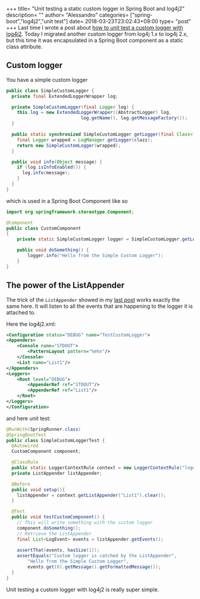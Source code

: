 +++
title= "Unit testing a static custom logger in Spring Boot and log4j2"
description= ""
author= "Alessandro"
categories= ["spring-boot","log4j2","unit test"]
date= 2018-03-23T23:02:43+09:00
type= "post"
+++
Last time I wrote a post about [how to unit test a custom logger with log4j2](https://www.alebaffa.com/2018/03/17/unit-testing-custom-logger-log4j2/). Today I migrated another custom logger from log4j 1.x to log4j 2.x, but this time it was encapsulated in a Spring Boot component as a static class attribute.

## Custom logger
You have a simple custom logger

```java
public class SimpleCustomLogger {
  private final ExtendedLoggerWrapper log;

  private SimpleCustomLogger(final Logger log) {
    this.log = new ExtendedLoggerWrapper((AbstractLogger) log, 
                            log.getName(), log.getMessageFactory());
  }

  public static synchronized SimpleCustomLogger getLogger(final Class<?> clazz) {
    final Logger wrapped = LogManager.getLogger(clazz);
    return new SimpleCustomLogger(wrapped);
  }

  public void info(Object message) {
    if (log.isInfoEnabled()) {
      log.info(message);
    }
  }
}
```

which is used in a Spring Boot Component like so

```java
import org.springframework.stereotype.Component;

@Component
public class CustomComponent
{
    private static SimpleCustomLogger logger = SimpleCustomLogger.getLogger(CustomComponent.class);

    public void doSomething() {
        logger.info("Hello from the Simple Custom Logger");
    }
}
```

## The power of the ListAppender
The trick of the `ListAppender` showed in my [last post](https://www.alebaffa.com/2018/03/17/unit-testing-custom-logger-log4j2/) works exactly the same here. It will listen to all the events that are happening to the logger it is attached to.

Here the log4j2.xml:
```xml
<Configuration status="DEBUG" name="TestCustomLogger">
<Appenders>
    <Console name="STDOUT">
        <PatternLayout pattern="%m%n"/>
    </Console>
    <List name="List1"/>
</Appenders>
<Loggers>
    <Root level="DEBUG">
        <AppenderRef ref="STDOUT"/>
        <AppenderRef ref="List1"/>
    </Root>
</Loggers>
</Configuration>
```

and here unit test:

```java
@RunWith(SpringRunner.class)
@SpringBootTest
public class SimpleCustomLoggerTest {
  @Autowired
  CustomComponent component;

  @ClassRule
  public static LoggerContextRule context = new LoggerContextRule("log4j2.xml");
  private ListAppender listAppender;

  @Before
  public void setup(){
    listAppender = context.getListAppender("List1").clear();
  }

  @Test
  public void testCustomComponent() {
    // This will write something with the custom logger
    component.doSomething(); 
    // Retrieve the ListAppender
    final List<LogEvent> events = listAppender.getEvents();
    
    assertThat(events, hasSize(1));
    assertEquals("Custom logger is catched by the ListAppender",
        "Hello from the Simple Custom Logger",
        events.get(0).getMessage().getFormattedMessage());
  }
}
```
Unit testing a custom logger with log4j2 is really super simple.
